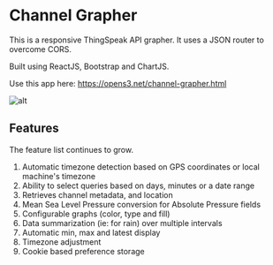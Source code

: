 # Channel Grapher
This is a responsive ThingSpeak API grapher. It uses a JSON router to overcome CORS.

Built using ReactJS, Bootstrap and ChartJS.

Use this app here: https://opens3.net/channel-grapher.html


![alt](https://opens3.net/files/upload-1573463008486-1-0.jpg)

## Features
The feature list continues to grow.

1. Automatic timezone detection based on GPS coordinates or local machine's timezone
2. Ability to select queries based on days, minutes or a date range
3. Retrieves channel metadata, and location
4. Mean Sea Level Pressure conversion for Absolute Pressure fields
5. Configurable graphs (color, type and fill)
6. Data summarization (ie: for rain) over multiple intervals
7. Automatic min, max and latest display
8. Timezone adjustment
9. Cookie based preference storage 
